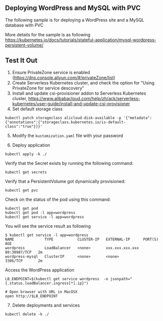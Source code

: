 ## Deploying WordPress and MySQL with PVC

The following sample is for deploying a WordPress site and a MySQL database with PVC

More details for the sample is as following
https://kubernetes.io/docs/tutorials/stateful-application/mysql-wordpress-persistent-volume/


## Test It Out

1. Ensure PrivateZone service is enabled (https://dns.console.aliyun.com/#/privateZone/list)
2. Create Serverless Kubernetes cluster, and check the option for "Using PrivateZone for service descovery" 
3. Install and update csi-provisioner addon to Serverless Kubernetes cluster, https://www.alibabacloud.com/help/zh/ack/serverless-kubernetes/user-guide/install-and-update-csi-provisioner 
4. Set default storage class

```
kubectl patch storageclass alicloud-disk-available -p '{"metadata": {"annotations":{"storageclass.kubernetes.io/is-default-class":"true"}}}'
```

5. Modify the ```kustomization.yaml``` file with your password

6. Deploy application


```
kubectl apply -k ./
```

Verify that the Secret exists by running the following command:

```
kubectl get secrets
```

Verify that a PersistentVolume got dynamically provisioned:

```
kubectl get pvc
```

Check on the status of the pod using this command: 

```
kubectl get pod
kubectl get pod -l app=wordpress
kubectl get service -l app=wordpress
```

You will see the service result as following

```
$ kubectl get service -l app=wordpress
NAME              TYPE           CLUSTER-IP   EXTERNAL-IP      PORT(S)        AGE
wordpress         LoadBalancer   <none>       xxx.xxx.xxx.xxx  80:30987/TCP   2m
wordpress-mysql   ClusterIP      <none>       <none>           3306/TCP       2m
```

Access the WordPress application

```
LB_ENDPOINT=$(kubectl get service wordpress  -o jsonpath="{.status.loadBalancer.ingress[*].ip}")

# Open browser with URL in MacOSX
open http://$LB_ENDPOINT
```

7. Delete deployments and services

```
kubectl delete -k ./
```

